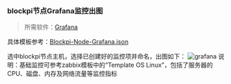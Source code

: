 ### blockpi节点Grafana监控出图

>所需软件：[Grafana](https://grafana.com/)

具体模板参考：[Blockpi-Node-Grafana.json](https://github.com/Terminet-Labs/testnets/blob/main/testnet/tasks/BP-02-001/Blockpi-Node-Grafana.json)

选中blockpi节点主机，选择已创建好的监控项并命名，出图如下：
![grafana](https://github.com/Terminet-Labs/testnets/blob/main/testnet/tasks/BP-02-001/img/monitor001.png)
说明：基础监控可参考zabbix模板中的“Template OS Linux”，包括了服务器的CPU、磁盘、内存及网络流量等监控指标
